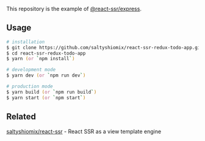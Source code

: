 This repository is the example of [@react-ssr/express](https://npm.im/@react-ssr/express).

## Usage

```zsh
# installation
$ git clone https://github.com/saltyshiomix/react-ssr-redux-todo-app.git
$ cd react-ssr-redux-todo-app
$ yarn (or `npm install`)

# development mode
$ yarn dev (or `npm run dev`)

# production mode
$ yarn build (or `npm run build`)
$ yarn start (or `npm start`)
```

## Related

[saltyshiomix/react-ssr](https://github.com/saltyshiomix/react-ssr) - React SSR as a view template engine
